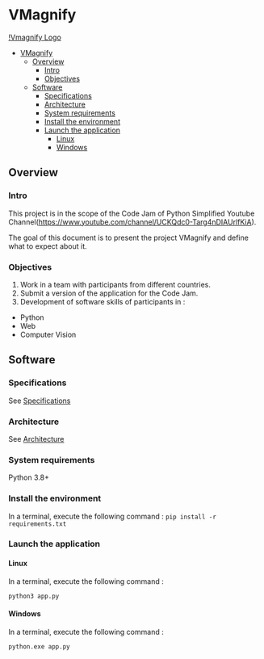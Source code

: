 # VMagnify

[!Vmagnify Logo](static/img/logo/VMagnify30.jpg)

- [VMagnify](#vmagnify)
  - [Overview](#overview)
    - [Intro](#intro)
    - [Objectives](#objectives)
  - [Software](#software)
    - [Specifications](#specifications)
    - [Architecture](#architecture)
    - [System requirements](#system-requirements)
    - [Install the environment](#install-the-environment)
    - [Launch the application](#launch-the-application)
      - [Linux](#linux)
      - [Windows](#windows)

## Overview

### Intro

This project is in the scope of the Code Jam of Python Simplified Youtube Channel(<https://www.youtube.com/channel/UCKQdc0-Targ4nDIAUrlfKiA>).

The goal of this document is to present the project VMagnify and define what to expect about it.

### Objectives

1. Work in a team with participants from different countries.
2. Submit a version of the application for the Code Jam.
3. Development of software skills of participants in :

- Python
- Web
- Computer Vision

## Software

### Specifications

See [Specifications](doc/Specifications/README.md)

### Architecture

See [Architecture](doc/Architecture/README.md)

### System requirements

Python 3.8+

### Install the environment

In a terminal, execute the following command :
```pip install -r requirements.txt```

### Launch the application

#### Linux

In a terminal, execute the following command :

```python3 app.py```

#### Windows

In a terminal, execute the following command :

```python.exe app.py```
